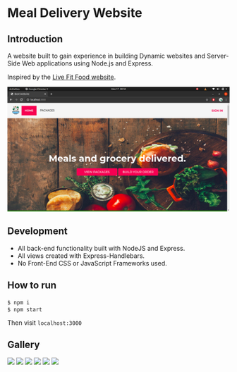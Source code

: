
Meal Delivery Website
======================================

## Introduction

 A website built to gain experience in building 
 Dynamic websites and Server-Side Web applications using Node.js and Express.
 
 Inspired by the [Live Fit Food website](https://livefitfood.ca). 

![](screenshots/HomePage1.png)



## Development

- All back-end functionality built with NodeJS and Express.
- All views created with Express-Handlebars.
- No Front-End CSS or JavaScript Frameworks used.

## How to run

```
$ npm i
$ npm start
```

Then visit `localhost:3000`

## Gallery

<img src="https://user-images.githubusercontent.com/45426293/84862558-100de200-b07c-11ea-90f3-c503d4ef58fb.png" width="30%"></img> <img src="https://user-images.githubusercontent.com/45426293/84862561-11d7a580-b07c-11ea-9b5f-f18ead64d4dd.png" width="30%"></img> <img src="https://user-images.githubusercontent.com/45426293/84862566-1439ff80-b07c-11ea-868b-9e646f12c28d.png" width="30%"></img> <img src="https://user-images.githubusercontent.com/45426293/84862575-156b2c80-b07c-11ea-9426-dc4122d081af.png" width="30%"></img> <img src="https://user-images.githubusercontent.com/45426293/84862585-18feb380-b07c-11ea-9adf-ca06ce82919d.png" width="30%"></img> <img src="https://user-images.githubusercontent.com/45426293/84862591-1a2fe080-b07c-11ea-930f-8a3344c264f0.png" width="30%"></img> 


